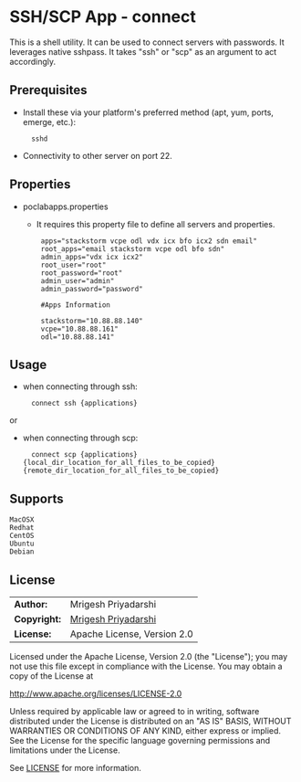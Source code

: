 SSH/SCP App - connect
===========

This is a shell utility. It can be used to connect servers with passwords. It leverages native sshpass. It takes "ssh" or "scp" as an argument to act accordingly.


Prerequisites
------------------
- Install these via your platform's preferred method (apt, yum, ports, emerge, etc.):

		sshd

- Connectivity to other server on port 22.

Properties
-----------
- poclabapps.properties

	-  It requires this property file to define all servers and properties.

			apps="stackstorm vcpe odl vdx icx bfo icx2 sdn email"
			root_apps="email stackstorm vcpe odl bfo sdn"
			admin_apps="vdx icx icx2"
			root_user="root"
			root_password="root"
			admin_user="admin"
			admin_password="password"

			#Apps Information

			stackstorm="10.88.88.140"
			vcpe="10.88.88.161"
			odl="10.88.88.141"

Usage
---------

- when connecting through ssh:
	
		connect ssh {applications}
or

- when connecting through scp:
	
		connect scp {applications} {local_dir_location_for_all_files_to_be_copied}  {remote_dir_location_for_all_files_to_be_copied}

Supports
------------

	MacOSX
	Redhat
	CentOS
	Ubuntu
	Debian

License
------------

|  |  |
| ------ | --- |
| **Author:** | Mrigesh Priyadarshi |
| **Copyright:** | [Mrigesh Priyadarshi](mailto:mrigeshpriyadarshi@gmail.com) |
| **License:** | Apache License, Version 2.0 |

Licensed under the Apache License, Version 2.0 (the "License"); you may not use this file except in compliance with the License. You may obtain a copy of the License at

http://www.apache.org/licenses/LICENSE-2.0

Unless required by applicable law or agreed to in writing, software distributed under the License is distributed on an "AS IS" BASIS, WITHOUT WARRANTIES OR CONDITIONS OF ANY KIND, either express or implied. See the License for the specific language governing permissions and limitations under the License.

See [LICENSE](license) for more information.